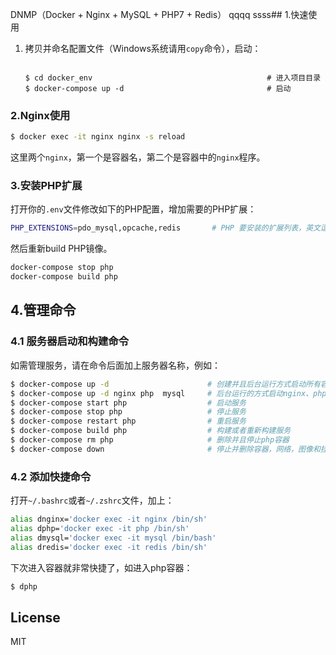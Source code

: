 DNMP（Docker + Nginx + MySQL + PHP7 + Redis）
qqqq
ssss## 1.快速使用
1. 拷贝并命名配置文件（Windows系统请用`copy`命令），启动：
    ```

    $ cd docker_env                                       # 进入项目目录
    $ docker-compose up -d                                # 启动
    ```


### 2.Nginx使用
```bash
$ docker exec -it nginx nginx -s reload
```
这里两个`nginx`，第一个是容器名，第二个是容器中的`nginx`程序。


### 3.安装PHP扩展
打开你的`.env`文件修改如下的PHP配置，增加需要的PHP扩展：
```bash
PHP_EXTENSIONS=pdo_mysql,opcache,redis       # PHP 要安装的扩展列表，英文逗号隔开
```

然后重新build PHP镜像。
```bash
docker-compose stop php
docker-compose build php
```


## 4.管理命令
### 4.1 服务器启动和构建命令
如需管理服务，请在命令后面加上服务器名称，例如：
```bash
$ docker-compose up -d                      # 创建并且后台运行方式启动所有容器
$ docker-compose up -d nginx php  mysql     # 后台运行的方式启动nginx、php、mysql容器
$ docker-compose start php                  # 启动服务
$ docker-compose stop php                   # 停止服务
$ docker-compose restart php                # 重启服务
$ docker-compose build php                  # 构建或者重新构建服务
$ docker-compose rm php                     # 删除并且停止php容器
$ docker-compose down                       # 停止并删除容器，网络，图像和挂载卷
```

### 4.2 添加快捷命令

打开`~/.bashrc`或者`~/.zshrc`文件，加上：
```bash
alias dnginx='docker exec -it nginx /bin/sh'
alias dphp='docker exec -it php /bin/sh'
alias dmysql='docker exec -it mysql /bin/bash'
alias dredis='docker exec -it redis /bin/sh'
```
下次进入容器就非常快捷了，如进入php容器：
```bash
$ dphp
```

## License
MIT



